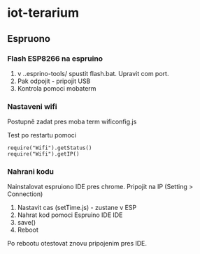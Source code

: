 # iot-terarium

## Espruono

### Flash ESP8266 na espruino

1) v ..esprino-tools/ spustit flash.bat. Upravit com port.
2) Pak odpojit - pripojit USB
3) Kontrola pomoci mobaterm

### Nastaveni wifi

Postupně zadat pres moba term wificonfig.js 

Test po restartu pomoci
```
require("Wifi").getStatus()
require("Wifi").getIP()
```

### Nahrani kodu
Nainstalovat espruiono IDE pres chrome. Pripojit na IP (Setting > Connection)

1) Nastavit cas (setTime.js) - zustane v ESP
2) Nahrat kod pomoci Espruino IDE IDE
3) save()
4) Reboot

Po rebootu otestovat znovu pripojenim pres IDE.





